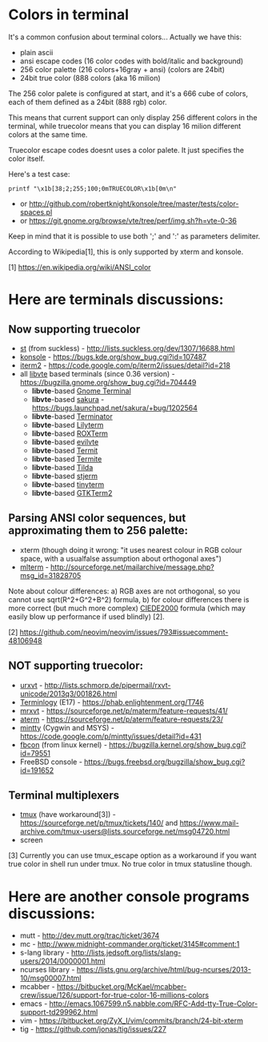 Colors in terminal
==================
It's a common confusion about terminal colors... Actually we have this:
* plain ascii
* ansi escape codes (16 color codes with bold/italic and background)
* 256 color palette (216 colors+16gray + ansi) (colors are 24bit)
* 24bit true color (888 colors (aka 16 milion)

The 256 color palete is configured at start, and it's a 666 cube of
colors, each of them defined as a 24bit (888 rgb) color.

This means that current support can only display 256 different colors
in the terminal, while truecolor means that you can display 16 milion
different colors at the same time.

Truecolor escape codes doesnt uses a color palete. It just specifies the
color itself.

Here's a test case:
```
printf "\x1b[38;2;255;100;0mTRUECOLOR\x1b[0m\n"
```
* or http://github.com/robertknight/konsole/tree/master/tests/color-spaces.pl
* or https://git.gnome.org/browse/vte/tree/perf/img.sh?h=vte-0-36

Keep in mind that it is possible to use both ';' and ':' as parameters delimiter.

According to Wikipedia[1], this is only supported by xterm and konsole.

[1] https://en.wikipedia.org/wiki/ANSI_color

Here are terminals discussions:
==============================

Now **supporting** truecolor
------------------------

* [st](http://st.suckless.org/) (from suckless) -  http://lists.suckless.org/dev/1307/16688.html
* [konsole](http://kde.org/applications/system/konsole/) - https://bugs.kde.org/show_bug.cgi?id=107487
* [iterm2](http://www.iterm2.com/) - https://code.google.com/p/iterm2/issues/detail?id=218
* all [libvte](http://ftp.gnome.org/pub/GNOME/sources/vte/) based terminals (since 0.36 version) -  https://bugzilla.gnome.org/show_bug.cgi?id=704449
    * **libvte**-based [Gnome Terminal](https://help.gnome.org/users/gnome-terminal/stable/)
    * **libvte**-based [sakura](http://www.pleyades.net/david/projects/sakura) - https://bugs.launchpad.net/sakura/+bug/1202564
    * **libvte**-based [Terminator](http://gnometerminator.blogspot.com/p/introduction.html)
    * **libvte**-based [Lilyterm](http://lilyterm.luna.com.tw/)
    * **libvte**-based [ROXTerm](http://roxterm.sourceforge.net/)
    * **libvte**-based [evilvte](http://www.calno.com/evilvte/)
    * **libvte**-based [Termit](https://github.com/nonstop/termit)
    * **libvte**-based [Termite](https://github.com/thestinger/termite)
    * **libvte**-based [Tilda](https://github.com/lanoxx/tilda)
    * **libvte**-based [stjerm](https://github.com/stjerm/stjerm)
    * **libvte**-based [tinyterm](https://code.google.com/p/tinyterm)
    * **libvte**-based [GTKTerm2](http://gtkterm.feige.net/)

Parsing ANSI color sequences, but approximating them to 256 palette:
--------------------------------------------------------------------

* xterm (though doing it wrong: "it uses nearest colour in RGB colour space, with a usualfalse assumption about orthogonal axes")
* [mlterm](https://sourceforge.net/projects/mlterm/) - http://sourceforge.net/mailarchive/message.php?msg_id=31828705

Note about colour differences: a) RGB axes are not orthogonal, so you cannot use sqrt(R^2+G^2+B^2) formula, b) for colour differences there is more correct (but much more complex) [CIEDE2000](http://en.wikipedia.org/wiki/Color_difference#CIEDE2000) formula (which may easily blow up performance if used blindly) [2].

[2] https://github.com/neovim/neovim/issues/793#issuecomment-48106948

**NOT supporting** truecolor:
-----------------------------

* [urxvt](http://software.schmorp.de/pkg/rxvt-unicode.html) -  http://lists.schmorp.de/pipermail/rxvt-unicode/2013q3/001826.html 
* [Terminlogy](https://www.enlightenment.org/p.php?p=about/terminology) (E17) - https://phab.enlightenment.org/T746
* [mrxvt](https://sourceforge.net/projects/materm) - https://sourceforge.net/p/materm/feature-requests/41/
* [aterm](http://www.afterstep.org/aterm.php) - https://sourceforge.net/p/aterm/feature-requests/23/
* [mintty](https://code.google.com/p/mintty/) (Cygwin and MSYS) - https://code.google.com/p/mintty/issues/detail?id=431
* [fbcon](https://www.kernel.org/doc/Documentation/fb/fbcon.txt) (from linux kernel) - https://bugzilla.kernel.org/show_bug.cgi?id=79551
* FreeBSD console - https://bugs.freebsd.org/bugzilla/show_bug.cgi?id=191652

Terminal multiplexers
---------------------

* [tmux](http://tmux.sourceforge.net/) (have workaround[3]) - https://sourceforge.net/p/tmux/tickets/140/ and https://www.mail-archive.com/tmux-users@lists.sourceforge.net/msg04720.html
* screen

[3] Currently you can use tmux_escape option as a workaround if you want true color in shell run under tmux. No true color in tmux statusline though.

Here are another console programs discussions:
============================================

* mutt - http://dev.mutt.org/trac/ticket/3674
* mc - http://www.midnight-commander.org/ticket/3145#comment:1
* s-lang library - http://lists.jedsoft.org/lists/slang-users/2014/0000001.html
* ncurses library - https://lists.gnu.org/archive/html/bug-ncurses/2013-10/msg00007.html
* mcabber - https://bitbucket.org/McKael/mcabber-crew/issue/126/support-for-true-color-16-millions-colors
* emacs - http://emacs.1067599.n5.nabble.com/RFC-Add-tty-True-Color-support-td299962.html
* vim - https://bitbucket.org/ZyX_I/vim/commits/branch/24-bit-xterm
* tig - https://github.com/jonas/tig/issues/227